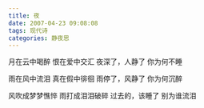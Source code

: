 ```yaml
---
title: 夜
date: 2007-04-23 09:08:08
tags: 现代诗
categories: 静夜思
---
```

月在云中喝醉
恨在爱中交汇
夜深了，人静了
你为何不睡
<!-- more -->
雨在风中流泪
真在假中徘徊
雨停了，风静了
你为何沉醉

风吹成梦梦憔悴
雨打成泪泪破碎
过去的，该睡了
别为谁流泪
